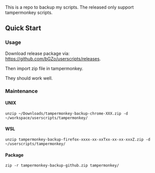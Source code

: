This is a repo to backup my scripts. The released only support tampermonkey scripts.

## Quick Start

### Usage

Download release package via: https://github.com/bGZo/userscripts/releases.

Then import zip file in tampermonkey.

They should work well.


### Maintenance

#### UNIX

```shell
unzip ~/Downloads/tampermonkey-backup-chrome-XXX.zip -d ~/workspace/userscripts/tampermonkey/
```

#### WSL 

```shell
unzip tampermonkey-backup-firefox-xxxx-xx-xxTxx-xx-xx-xxxZ.zip -d ~/userscripts/tampermonkey/
```

#### Package

```shell
zip -r tampermonkey-backup-github.zip tampermonkey/
```


